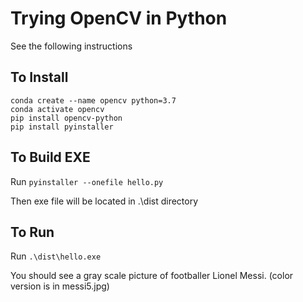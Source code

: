 # Trying OpenCV in Python
See the following instructions

## To Install

```
conda create --name opencv python=3.7
conda activate opencv
pip install opencv-python
pip install pyinstaller
```

## To Build EXE
Run `pyinstaller --onefile hello.py`

Then exe file will be located in .\dist directory

## To Run

Run  `.\dist\hello.exe`

You should see a gray scale picture of footballer Lionel Messi.
(color version is in messi5.jpg)